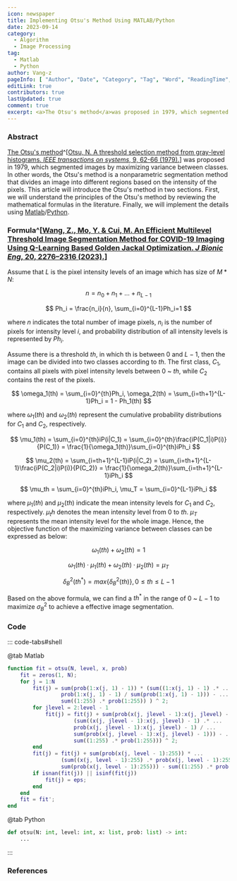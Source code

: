 ```yaml
---
icon: newspaper
title: Implementing Otsu's Method Using MATLAB/Python
date: 2023-09-14
category:
  - Algorithm
  - Image Processing
tag:
  - Matlab
  - Python
author: Vang-z
pageInfo: [ "Author", "Date", "Category", "Tag", "Word", "ReadingTime", "PageView" ]
editLink: true
contributors: true
lastUpdated: true
comment: true
excerpt: <a>The Otsu's method</a>was proposed in 1979, which segmented images by maximizing variance between classes. In other words, <a>the Otsu's method</a> is a nonparametric segmentation method that divides an image into different regions based on the intensity of the pixels. This article will introduce <a>the Otsu's method</a> in two sections. First, we will understand the principles of <a>the Otsu's method</a> by reviewing the mathematical formulas in the literature. Finally, we will implement the details using <a>Matlab</a>/<a>Python</a>.
---
```


### Abstract

[The Otsu's method](https://cw.fel.cvut.cz/b201/_media/courses/a6m33bio/otsu.pdf)^[[Otsu, N. A threshold selection method from gray-level histograms. *IEEE transactions on systems*, 9, 62-66 (1979).](https://cw.fel.cvut.cz/b201/_media/courses/a6m33bio/otsu.pdf)] was proposed in 1979, which segmented images by maximizing variance between classes. In other words, <a>the Otsu's method</a> is a nonparametric segmentation method that divides an image into different regions based on the intensity of the pixels. This article will introduce <a>the Otsu's method</a> in two sections. First, we will understand the principles of <a>the Otsu's method</a> by reviewing the mathematical formulas in the literature. Finally, we will implement the details using [Matlab](https://matlab.mathworks.com)/[Python](https://python.org).

### Formula^[[Wang, Z., Mo, Y. & Cui, M. An Efficient Multilevel Threshold Image Segmentation Method for COVID-19 Imaging Using Q-Learning Based Golden Jackal Optimization. *J Bionic Eng*, 20, 2276–2316 (2023).](https://doi.org/10.1007/s42235-023-00391-5)]

Assume that $L$ is the pixel intensity levels of an image which has size of $M * N$:

$$
n = n_0 + n_1 + ... + n_{L-1}
$$

$$
Ph_i = \frac{n_i}{n}, \sum_{i=0}^{L-1}Ph_i=1
$$

where $n$ indicates the total number of image pixels, $n_i$ is the number of pixels for intensity level $i$, and probability distribution of all intensity levels is represented by $Ph_i$.

Assume there is a threshold $th$, in which th is between $0$ and $L-1$, then the image can be divided into two classes according to $th$. The first class, $C_1$, contains all pixels with pixel intensity levels between $0$ ~ $th$, while $C_2$ contains the rest of the pixels.

$$
\omega_1(th) = \sum_{i=0}^{th}Ph_i, \omega_2(th) = \sum_{i=th+1}^{L-1}Ph_i = 1 - Ph_1(th)
$$

where $\omega_1(th)$ and $\omega_2(th)$ represent the cumulative probability distributions for $C_1$ and $C_2$, respectively.

$$
\mu_1(th) = \sum_{i=0}^{th}iP(i|C_1) = \sum_{i=0}^{th}\frac{iP(C_1|i)P(i)}{P(C_1)} = \frac{1}{\omega_1(th)}\sum_{i=0}^{th}iPh_i
$$

$$
\mu_2(th) = \sum_{i=th+1}^{L-1}iP(i|C_2) = \sum_{i=th+1}^{L-1}\frac{iP(C_2|i)P(i)}{P(C_2)} = \frac{1}{\omega_2(th)}\sum_{i=th+1}^{L-1}iPh_i
$$

$$
\mu_th = \sum_{i=0}^{th}iPh_i, \mu_T = \sum_{i=0}^{L-1}iPh_i
$$

where $\mu_1(th)$ and $\mu_2(th)$ indicate the mean intensity levels for $C_1$ and $C_2$, respectively. $\mu_th$ denotes the mean intensity level from $0$ to $th$. $\mu_T$ represents the mean intensity level for the whole image. Hence, the objective function of the maximizing variance between classes can be expressed as below:

$$
\omega_1(th) + \omega_2(th) = 1
$$

$$
\omega_1(th) \cdot \mu_1(th) + \omega_2(th) \cdot \mu_2(th) = \mu_T
$$

$$
\delta_B^2(th^*) = max\{\delta_B^2(th)\}, 0 \leq th \leq L-1
$$

Based on the above formula, we can find a $th^*$ in the range of $0$ ~ $L-1$ to maximize $σ_B^2$ to achieve a effective image segmentation.

### Code

::: code-tabs#shell

@tab Matlab

```matlab
function fit = otsu(N, level, x, prob)
    fit = zeros(1, N);
    for j = 1:N
        fit(j) = sum(prob(1:x(j, 1) - 1)) * (sum((1:x(j, 1) - 1) .* ... 
                 prob(1:x(j, 1) - 1) / sum(prob(1:x(j, 1) - 1))) - ...
                 sum((1:255) .* prob(1:255)) ) ^ 2;
        for jlevel = 2:level - 1
            fit(j) = fit(j) + sum(prob(x(j, jlevel - 1):x(j, jlevel) - 1)) * ...
                     (sum((x(j, jlevel - 1):x(j, jlevel) - 1) .* ...
                     prob(x(j, jlevel - 1):x(j, jlevel) - 1) / ...
                     sum(prob(x(j, jlevel - 1):x(j, jlevel) - 1))) - ...
                     sum((1:255) .* prob(1:255))) ^ 2;
        end
        fit(j) = fit(j) + sum(prob(x(j, level - 1):255)) * ...
                 (sum((x(j, level - 1):255) .* prob(x(j, level - 1):255) / ...
                 sum(prob(x(j, level - 1):255))) - sum((1:255) .* prob(1:255))) ^ 2;
        if isnan(fit(j)) || isinf(fit(j))
            fit(j) = eps;
        end
    end
    fit = fit';
end
```

@tab Python

```python
def otsu(N: int, level: int, x: list, prob: list) -> int:
    ...
```

:::

### References
